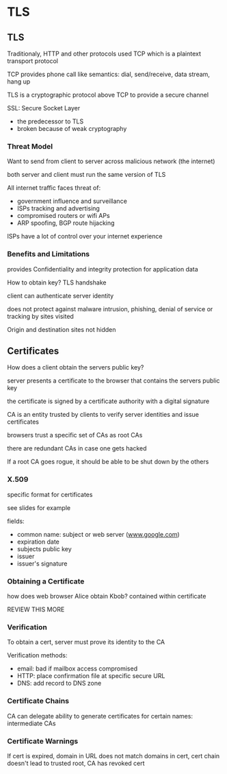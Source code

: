 # TLS

## TLS

Traditionaly, HTTP and other protocols used TCP which is a plaintext transport protocol

TCP provides phone call like semantics: dial, send/receive, data stream, hang up

TLS is a cryptographic protocol above TCP to provide a secure channel

SSL: Secure Socket Layer
- the predecessor to TLS
- broken because of weak cryptography

### Threat Model

Want to send from client to server across malicious network (the internet)

both server and client must run the same version of TLS

All internet traffic faces threat of:
- government influence and surveillance
- ISPs tracking and advertising
- compromised routers or wifi APs
- ARP spoofing, BGP route hijacking

ISPs have a lot of control over your internet experience

### Benefits and Limitations

provides Confidentiality and integrity protection for application data

How to obtain key? TLS handshake

client can authenticate server identity

does not protect against malware intrusion, phishing, denial of service or tracking by sites visited

Origin and destination sites not hidden

## Certificates

How does a client obtain the servers public key?

server presents a certificate to the browser that contains the servers public key

the certificate is signed by a certificate authority with a digital signature

CA is an entity trusted by clients to verify server identities and issue certificates

browsers trust a specific set of CAs as root CAs

there are redundant CAs in case one gets hacked

If a root CA goes rogue, it should be able to be shut down by the others

### X.509

specific format for certificates

see slides for example

fields:
- common name: subject or web server (www.google.com)
- expiration date
- subjects public key
- issuer
- issuer's signature

### Obtaining a Certificate

how does web browser Alice obtain Kbob? contained within certificate

REVIEW THIS MORE  

### Verification

To obtain a cert, server must prove its identity to the CA

Verification methods:
- email: bad if mailbox access compromised
- HTTP: place confirmation file at specific secure URL
- DNS: add record to DNS zone

### Certificate Chains

CA can delegate ability to generate certificates for certain names: intermediate CAs

### Certificate Warnings

If cert is expired, domain in URL does not match domains in cert, cert chain doesn't lead to trusted root, CA has revoked cert 
